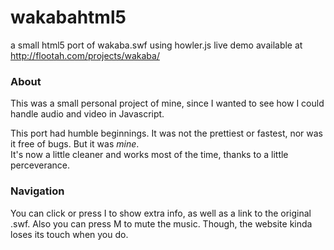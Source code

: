 # wakabahtml5
a small html5 port of wakaba.swf using howler.js
live demo available at http://flootah.com/projects/wakaba/

### About

This was a small personal project of mine, since I wanted to see how I could handle audio and video in Javascript.  

This port had humble beginnings. It was not the prettiest or fastest, nor was it free of bugs. But it was _mine_.  
It's now a little cleaner and works most of the time, thanks to a little perceverance.

### Navigation

You can click or press I to show extra info, as well as a link to the original .swf.
Also you can press M to mute the music. Though, the website kinda loses its touch when you do.
